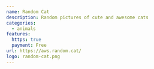 ```yaml
---
name: Random Cat
description: Random pictures of cute and awesome cats
categories:
  - animals
features:
  https: true
  payment: Free
url: https://aws.random.cat/
logo: random-cat.png
---
```

